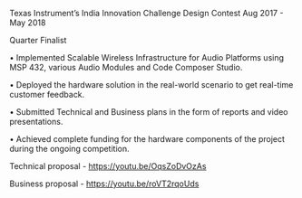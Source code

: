 Texas Instrument’s India Innovation Challenge Design Contest Aug 2017 - May 2018

Quarter Finalist

• Implemented Scalable Wireless Infrastructure for Audio Platforms using MSP 432, various Audio Modules
and Code Composer Studio.

• Deployed the hardware solution in the real-world scenario to get real-time customer feedback.

• Submitted Technical and Business plans in the form of reports and video presentations.

• Achieved complete funding for the hardware components of the project during the ongoing competition.

Technical proposal - https://youtu.be/OqsZoDvOzAs

Business proposal - https://youtu.be/roVT2rqoUds
